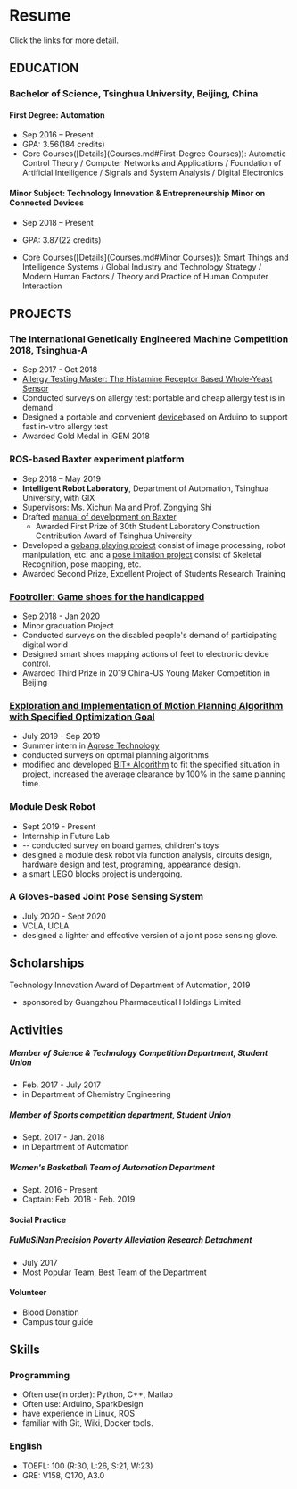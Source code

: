 # Resume

Click the links for more detail.

## EDUCATION

### Bachelor of Science, Tsinghua University, Beijing, China

#### First Degree: Automation

* Sep 2016 – Present
* GPA: 3.56(184 credits)
* Core Courses([Details](Courses.md#First-Degree Courses)): Automatic Control Theory / Computer Networks and Applications / Foundation of Artificial Intelligence / Signals and System Analysis / Digital Electronics 

#### Minor Subject:  Technology Innovation & Entrepreneurship Minor on Connected Devices

* Sep 2018 – Present

* GPA: 3.87(22 credits)
* Core Courses([Details](Courses.md#Minor Courses)): Smart Things and Intelligence Systems / Global Industry and Technology Strategy / Modern Human Factors / Theory and Practice of Human Computer Interaction

## PROJECTS

### The International Genetically Engineered Machine Competition 2018, Tsinghua-A

* Sep 2017 - Oct 2018
* [Allergy Testing Master: The Histamine Receptor Based Whole-Yeast Sensor]( http://2018.igem.org/Team:Tsinghua-A )
* Conducted surveys on allergy test: portable and cheap allergy test is in demand
* Designed a portable and convenient [device]( http://2018.igem.org/Team:Tsinghua-A/Hardware )based on Arduino to support fast in-vitro allergy test
* Awarded Gold Medal in iGEM 2018 

### ROS-based Baxter experiment platform

* Sep 2018 – May 2019
* **Intelligent Robot Laboratory**, Department of Automation, Tsinghua University, with GIX
* Supervisors: Ms. Xichun Ma and Prof. Zongying Shi
* Drafted [manual of development on Baxter](https://github.com/RLi43/Baxter-Experimental-Guide)
  * Awarded First Prize of 30th Student Laboratory Construction Contribution Award of Tsinghua University
* Developed a [gobang playing project](https://github.com/RLi43/Baxter_gobang) consist of image processing, robot manipulation, etc. and a [pose imitation project](https://github.com/RLi43/Baxter_follower) consist of Skeletal Recognition, pose mapping, etc.
* Awarded Second Prize, Excellent Project of Students Research Training

### [Footroller: Game shoes for the handicapped](https://rli43.github.io/Jiangfan_Li/Introduction/#!pages/P&C.md#Footroller)

* Sep 2018 - Jan 2020
* Minor graduation Project
* Conducted surveys on the disabled people's demand of participating digital world
* Designed smart shoes mapping actions of feet to electronic device control.
* Awarded Third Prize in 2019 China-US Young Maker Competition in Beijing

### [Exploration and Implementation of Motion Planning Algorithm with Specified Optimization Goal](https://rli43.github.io/Jiangfan_Li/Introduction/#!pages/P&C.md#Exploration_and_Implementation_of_Motion_Planning_Algorithm_with_Specified_Optimization_Goal)

* July 2019 - Sep 2019
* Summer intern in [Aqrose Technology]( http://www.aqrose.com/ )
* conducted surveys on optimal planning algorithms
* modified and developed [BIT* Algorithm]( https://arxiv.org/abs/1405.5848 ) to fit the specified situation in project, increased the average clearance by 100% in the same planning time.

### Module Desk Robot

* Sept 2019 - Present
* Internship in Future Lab
*  -- conducted survey on board games, children's toys
* designed a module desk robot via function analysis, circuits design, hardware design and test, programing, appearance design.
* a smart LEGO blocks project is undergoing.

### A Gloves-based Joint Pose Sensing System

* July 2020 - Sept 2020
* VCLA, UCLA
* designed a lighter and effective version of a joint pose sensing glove.

## Scholarships

Technology Innovation Award of Department of Automation, 2019

* sponsored by Guangzhou Pharmaceutical Holdings Limited 

## Activities

##### Member of Science \& Technology Competition Department, Student Union

* Feb. 2017 - July 2017
* in Department of Chemistry Engineering

##### Member of Sports competition department, Student Union

* Sept. 2017 - Jan. 2018
* in Department of Automation

##### Women's Basketball Team of Automation Department

* Sept. 2016 - Present
* Captain: Feb. 2018 - Feb. 2019

#### Social Practice

##### FuMuSiNan Precision Poverty Alleviation Research Detachment

* July 2017
* Most Popular Team, Best Team of the Department

#### Volunteer

* Blood Donation
* Campus tour guide

## Skills

### Programming

* Often use(in order): Python, C++, Matlab 
* Often use: Arduino, SparkDesign
* have experience in Linux, ROS
* familiar with Git, Wiki, Docker tools.

### English

* TOEFL: 100 (R:30, L:26, S:21, W:23)
* GRE: V158, Q170, A3.0